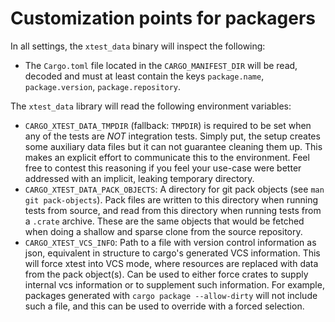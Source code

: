 # Customization points for packagers

In all settings, the `xtest_data` binary will inspect the following:
* The `Cargo.toml` file located in the `CARGO_MANIFEST_DIR` will be read,
  decoded and must at least contain the keys `package.name`, `package.version`,
  `package.repository`.

The `xtest_data` library will read the following environment variables:

* `CARGO_XTEST_DATA_TMPDIR` (fallback: `TMPDIR`) is required to be set when any
  of the tests are _NOT_ integration tests. Simply put, the setup creates some
  auxiliary data files but it can not guarantee cleaning them up. This makes an
  explicit effort to communicate this to the environment. Feel free to contest
  this reasoning if you feel your use-case were better addressed with an
  implicit, leaking temporary directory.
* `CARGO_XTEST_DATA_PACK_OBJECTS`: A directory for git pack objects (see `man
  git pack-objects`). Pack files are written to this directory when running
  tests from source, and read from this directory when running tests from a
  `.crate` archive. These are the same objects that would be fetched when doing
  a shallow  and sparse clone from the source repository.
* `CARGO_XTEST_VCS_INFO`: Path to a file with version control information as
  json, equivalent in structure to cargo's generated VCS information. This will
  force xtest into VCS mode, where resources are replaced with data from the
  pack object(s). Can be used to either force crates to supply internal vcs
  information or to supplement such information. For example, packages
  generated with `cargo package --allow-dirty` will not include such a file,
  and this can be used to override with a forced selection.
